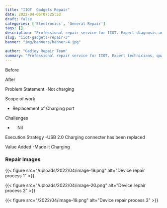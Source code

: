 ```yaml
---
title: "IIOT  Gadgets Repair"
date: 2022-04-05T07:25:53
draft: false
categories: ['Electronics', 'General Repair']
tags: []
description: "Professional repair service for IIOT. Expert diagnosis and quality repairs in Bangalore."
slug: "iiot-gadgets-repair-3"
banner: "img/banners/banner-4.jpg"

author: "Gadjoy Repair Team"
summary: "Professional repair service for IIOT. Expert technicians, quality parts, warranty included."
---
```


Before

After

Problem Statement -Not charging

Scope of work

- Replacement of Charging port

Challenges

- &nbsp;&nbsp;&nbsp; Nil

Execution Strategy -USB 2.0 Charging connecter has been replaced

Value Added -Made it Charging

### Repair Images

{{< figure src="/uploads/2022/04/image-19.png" alt="Device repair process 1" >}}

{{< figure src="/uploads/2022/04/image-20.png" alt="Device repair process 2" >}}

{{< figure src="/2022/04/image-19.png" alt="Device repair process 3" >}}

